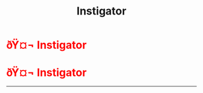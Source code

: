 ﻿---
lang: en-US
title: Instigator
prev: Inhibitor
next: KillingMachine
---
# <font color=red>ðŸ¤¬ <b>Instigator</b></font> <Badge text="Killing" type="tip" vertical="middle"/>
# <font color=red>ðŸ¤¬ <b>Instigator</b></font> <Badge text="Killing" type="tip" vertical="middle"/>
---



